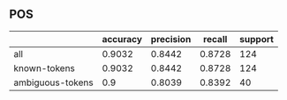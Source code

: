 
## POS

|                  | accuracy | precision | recall | support |
|------------------|----------|-----------|--------|---------|
| all              | 0.9032   | 0.8442    | 0.8728 | 124     |
| known-tokens     | 0.9032   | 0.8442    | 0.8728 | 124     |
| ambiguous-tokens | 0.9      | 0.8039    | 0.8392 | 40      |

